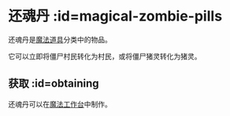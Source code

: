 # 还魂丹 :id=magical-zombie-pills

还魂丹是[魔法道具](/Magical-Gadgets)分类中的物品。

它可以立即将僵尸村民转化为村民，或将僵尸猪灵转化为猪灵。

## 获取 :id=obtaining

还魂丹可以在[魔法工作台](/Magic-Workbench)中制作。
